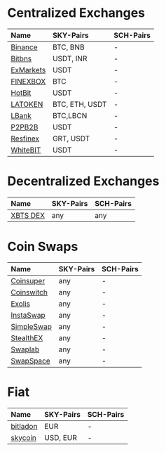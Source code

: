 # Centralized Exchanges

|Name|SKY-Pairs|SCH-Pairs|
|:--|:--|:--|
|[Binance](https://binance.com)|BTC, BNB|-|
|[Bitbns](https://bitbns.com)|USDT, INR|-|
|[ExMarkets](https://exmarkets.com/trade/sky-usdt)|USDT|-|
|[FINEXBOX](http://www.finexbox.com)|BTC|-|
|[HotBit](https://www.hotbit.io/exchange?symbol=SKY_USDT)|USDT|-|
|[LATOKEN](https://latoken.com)|BTC, ETH, USDT|-|
|[LBank](http://www.lbank.io)|BTC,LBCN|-|
|[P2PB2B](https://www.p2pb2b.com/)|USDT|-|
|[Resfinex](https://trade.resfinex.com/trade/SKY_USDT)|GRT, USDT|-|
|[WhiteBIT](https://whitebit.com/trade/SKY_USDT)|USDT|-|

# Decentralized Exchanges

|Name|SKY-Pairs|SCH-Pairs|
|:--|:--|:--|
|[XBTS DEX](https://ex.xbts.io)|any|any|

# Coin Swaps

|Name|SKY-Pairs|SCH-Pairs|
|:--|:--|:--|
|[Coinsuper](https://www.coinsuper.com/)|any|-|
|[Coinswitch](https://exchange.skycoin.com)|any|-|
|[Exolis](https://exolix.com/)|any|-|
|[InstaSwap](https://instaswap.io/)|any|-|
|[SimpleSwap](https://simpleswap.io/)|any|-|
|[StealthEX](https://stealthex.io)|any|-|
|[Swaplab](https://swaplab.cc)|any|-|
|[SwapSpace](https://swapspace.co)|any|-|

# Fiat

|Name|SKY-Pairs|SCH-Pairs|
|:--|:--|:--|
|[bitladon](https://www.bitladon.com/)|EUR|-|
|[skycoin](https://skycoin.com/buy-fiat)|USD, EUR|-|
